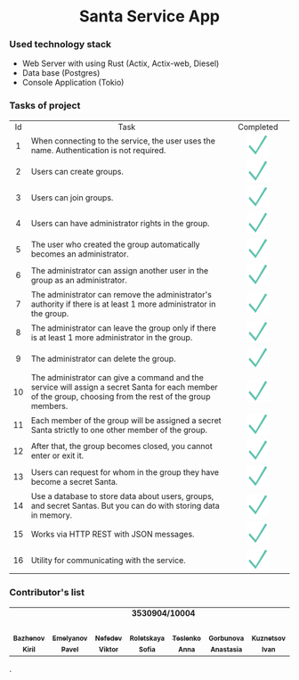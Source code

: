 

<h1 align="center"> Santa Service App</h1>

### Used technology stack
* Web Server with using Rust (Actix, Actix-web, Diesel)
* Data base (Postgres)
* Console Application (Tokio)

### Tasks of project
<table>
<tr>
    <td align="center">Id</td>
    <td align="center">Task</td>
    <td align="center">Completed</td>
</tr>
<tr>
    <td align="center">1</td>
    <td>When connecting to the service, the user uses the name. Authentication is not required.</td>
    <td style="color:#00FF00;" width="100px" align="center"><img src="images/Selected.svg" width="40px" alt=""/><br /></td>
</tr>
<tr>
    <td align="center">2</td>
    <td>Users can create groups.</td>
    <td style="color:#00FF00;" width="100px" align="center"><img src="images/Selected.svg" width="40px" alt=""/><br /></td>
</tr>
<tr>
    <td align="center">3</td>
    <td>Users can join groups.</td>
    <td style="color:#00FF00;" width="100px" align="center"><img src="images/Selected.svg" width="40px" alt=""/><br /></td>
</tr>
<tr>
    <td align="center">4</td>
    <td>Users can have administrator rights in the group.
    </td>
    <td style="color:#00FF00;" width="100px" align="center"><img src="images/Selected.svg" width="40px" alt=""/><br /></td>
</tr>
<tr>
    <td align="center">5</td>
    <td>The user who created the group automatically becomes an administrator.</td>
    <td style="color:#00FF00;" width="100px" align="center"><img src="images/Selected.svg" width="40px" alt=""/><br /></td>
</tr>
<tr>
    <td align="center">6</td>
    <td>The administrator can assign another user in the group as an administrator.</td>
    <td style="color:#00FF00;" width="100px" align="center"><img src="images/Selected.svg" width="40px" alt=""/><br /></td>
</tr>
<tr>
    <td align="center">7</td>
    <td>The administrator can remove the administrator's authority if there is at least 1 more administrator in the group.</td>
    <td style="color:#00FF00;" width="100px" align="center"><img src="images/Selected.svg" width="40px" alt=""/><br /></td>
</tr>
<tr>
    <td align="center">8</td>
    <td>The administrator can leave the group only if there is at least 1 more administrator in the group.</td>
    <td style="color:#00FF00;" width="100px" align="center"><img src="images/Selected.svg" width="40px" alt=""/><br /></td>
</tr>
<tr>
    <td align="center">9</td>
    <td>The administrator can delete the group.</td>
    <td style="color:#00FF00;" width="100px" align="center"><img src="images/Selected.svg" width="40px" alt=""/><br /></td>
</tr>
<tr>
    <td align="center">10</td>
    <td>The administrator can give a command and the service will assign a secret Santa for each member of the group, choosing from the rest of the group members.</td>
    <td style="color:#00FF00;" width="100px" align="center"><img src="images/Selected.svg" width="40px" alt=""/><br /></td>
</tr>
<tr>
    <td align="center">11</td>
    <td>Each member of the group will be assigned a secret Santa strictly to one other member of the group.</td>
    <td style="color:#00FF00;" width="100px" align="center"><img src="images/Selected.svg" width="40px" alt=""/><br /></td>
</tr>
<tr>
    <td align="center">12</td>
    <td>After that, the group becomes closed, you cannot enter or exit it.</td>
    <td style="color:#00FF00;" width="100px" align="center"><img src="images/Selected.svg" width="40px" alt=""/><br /></td>
</tr>
<tr>
    <td align="center">13</td>
    <td>Users can request for whom in the group they have become a secret Santa.</td>
    <td style="color:#00FF00;" width="100px" align="center"><img src="images/Selected.svg" width="40px" alt=""/><br /></td>
</tr>
<tr>
    <td align="center">14</td>
    <td>Use a database to store data about users, groups, and secret Santas. But you can do with storing data in memory.</td>
    <td style="color:#00FF00;" width="100px" align="center"><img src="images/Selected.svg" width="40px" alt=""/><br /></td>
</tr>
<tr>
    <td align="center">15</td>
    <td>Works via HTTP REST with JSON messages.</td>
    <td style="color:#00FF00;" width="100px" align="center"><img src="images/Selected.svg" width="40px" alt=""/><br /></td>
</tr>
<tr>
    <td align="center">16</td>
    <td>Utility for communicating with the service.</td>
    <td style="color:#00FF00;" width="100px" align="center"><img src="images/Selected.svg" width="40px" alt=""/><br /></td>
</tr>
</table>

### Contributor's list  ###
<table>
    <tr><td colspan="8" align="center"><b>3530904/10004<b></td></tr>
  <tr>
    <td align="center"><a href="https://github.com/Kirill06344"><img src="https://avatars.githubusercontent.com/u/67016214?v=4" width="100px" alt=""/><br /><sub><b>Bazhenov Kiril </b></sub></a><br />
    <td align="center"><a href="https://github.com/llav3ji2019"><img src="https://avatars.githubusercontent.com/u/56979109?v=4" width="100px" alt=""/><br /><sub><b>Emelyanov Pavel</b></sub></a><br />
    <td align="center"><a href="https://github.com/Koteron"><img src="https://avatars.githubusercontent.com/u/121894826?v=4" width="100px" alt=""/><br /><sub><b>Nefedev Viktor</b></sub></a><br/>
    <td align="center"><a href="https://github.com/sonix14"><img src="https://avatars.githubusercontent.com/u/117933964?v=4" width="100px" alt=""/><br /><sub><b>Roletskaya Sofia</b></sub></a><br />
    <td align="center"><a href="https://github.com/anutatesl"><img src="https://avatars.githubusercontent.com/u/121693400?v=4" width="100px" alt=""/><br /><sub><b>Teslenko Anna</b></sub></a><br />
    <td align="center"><a href="https://github.com/isAnastasia"><img src="https://avatars.githubusercontent.com/u/121755328?v=4" width="100px" alt=""/><br /><sub><b>Gorbunova Anastasia</b></sub></a><br />
    <td align="center"><a href="https://github.com/vano03voin"><img src="https://avatars.githubusercontent.com/u/90224456?v=4" width="100px" alt=""/><br /><sub><b>Kuznetsov Ivan</b></sub></a><br />
    <td align="center"><a href="https://github.com/erdemist1"><img src="https://avatars.githubusercontent.com/u/122188009?v=4" width="100px" alt=""/><br /><sub><b>Istaev Erdem</b></sub></a><br />
  </tr>
</table>
.
  
